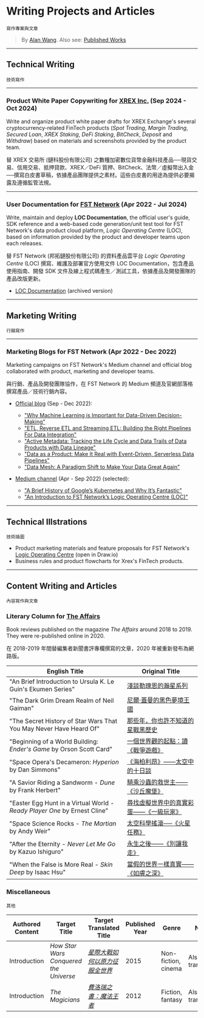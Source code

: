 # Writing Projects and Articles

`寫作專案與文章`

> By [Alan Wang](https://github.com/alankrantas). Also see: [Published Works](https://github.com/alankrantas/alankrantas/blob/main/works/published.md)

---

## Technical Writing

`技術寫作`

---

### Product White Paper Copywriting for [XREX Inc.](https://xrex.io/) (Sep 2024 - Oct 2024)

Write and organize product white paper drafts for XREX Exchange's several cryptocurrency-related FinTech products (_Spot Trading_, _Margin Trading_, _Secured Loan_, _XREX Staking_, _DeFi Staking_, _BitCheck_, _Deposit_ and _Withdraw_) based on materials and screenshots provided by the product team.

替 XREX 交易所 (鏈科股份有限公司) 之數種加密數位貨幣金融科技產品──現貨交易、信用交易、抵押貸款、XREX／DeFi 質押、BitCheck、法幣／虛擬幣出入金──撰寫白皮書草稿，依據產品團隊提供之素材。這些白皮書的用途為提供必要揭露及遵循監管法規。

---

### User Documentation for [FST Network](https://www.fst.network/) (Apr 2022 - Jul 2024)

Write, maintain and deploy **LOC Documentation**, the official user's guide, SDK reference and a web-based code generation/unit test tool for FST Network's data product cloud platform, _Logic Operating Centre_ (LOC), based on information provided by the product and developer teams upon each releases.

替 FST Network (邦拓鏈股份有限公司) 的資料產品雲平台 _Logic Operating Centre_ (LOC) 撰寫、維護及部署官方使用文件 LOC Documentation，包含產品使用指南、開發 SDK 文件及線上程式碼產生／測試工具，依據產品及開發團隊的產品改版更新。

- [LOC Documentation](https://loc-documentation.vercel.app/) (archived version)

---

## Marketing Writing

`行銷寫作`

---

### Marketing Blogs for FST Network (Apr 2022 - Dec 2022)

Marketing campaigns on FST Network's Medium channel and official blog collaborated with product, marketing and developer teams.

與行銷、產品及開發團隊協作，在 FST Network 的 Medium 頻道及官網部落格撰寫產品／技術行銷內容。

- [Official blog](https://www.fst.network/blog) (Sep - Dec 2022):
  - ["Why Machine Learning is Important for Data-Driven Decision-Making"](https://www.fst.network/post/machine-learning)
  - ["ETL, Reverse ETL and Streaming ETL: Building the Right Pipelines For Data Integration"](https://www.fst.network/post/etl-reverse-etl-streaming-etl)
  - ["Active Metadata: Tracking the Life Cycle and Data Trails of Data Products with Data Lineage"](https://www.fst.network/post/active-metadata)
  - ["Data as a Product: Make It Real with Event-Driven, Serverless Data Pipelines"](https://www.fst.network/post/data-product)
  - ["Data Mesh: A Paradigm Shift to Make Your Data Great Again"](https://www.fst.network/post/data-mesh)

- [Medium channel](https://medium.com/fstnetwork) (Apr - Sep 2022) (selected):
  - ["A Brief History of Google’s Kubernetes and Why It’s Fantastic"](https://medium.com/fstnetwork/a-brief-history-of-googles-kubernetes-and-why-it-s-fantastic-658ad4248e3)
  - ["An Introduction to FST Network’s Logic Operating Centre (LOC)"](https://medium.com/fstnetwork/an-introduction-to-fst-networks-logic-operation-centre-loc-d6b965c47595)

---

## Technical Illstrations

`技術插圖`

- Product marketing materials and feature proposals for FST Network's [Logic Operating Centre](https://drive.google.com/file/d/1_5RBwHHWkVhRwzbfYrUuffJhMgUsmhYN/view?usp=sharing) (open in Draw.io)
- Business rules and product flowcharts for Xrex's FinTech products.

---

## Content Writing and Articles

`內容寫作與文章`

### Literary Column for [The Affairs](https://www.theaffairs.com/)

Book reviews published on the magazine _The Affairs_ around 2018 to 2019. They were re-published online in 2020.

在 2018-2019 年間替編集者新聞書評專欄撰寫的文章，2020 年被重新發布為網路版。

| English Title | Original Title |
| --- | --- |
| "An Brief Introduction to Ursula K. Le Guin's Ekumen Series" | [淺談勒瑰恩的瀚星系列](https://www.theaffairs.com/%e6%b7%ba%e8%ab%87%e5%8b%92%e7%91%b0%e6%81%a9%e7%9a%84%e7%80%9a%e6%98%9f%e7%b3%bb%e5%88%97/) | The Affairs 編集者新聞 |
| "The Dark Grim Dream Realm of Neil Gaiman" | [尼爾‧蓋曼的黑色夢境王國](https://www.theaffairs.com/%e5%b0%bc%e7%88%be%e2%80%a7%e8%93%8b%e6%9b%bc%e7%9a%84%e9%bb%91%e8%89%b2%e5%a4%a2%e5%a2%83%e7%8e%8b%e5%9c%8b/) | The Affairs 編集者新聞 |
| "The Secret History of Star Wars That You May Never Have Heard Of" | [那些年，你也許不知道的星戰黑歷史](https://www.theaffairs.com/%e9%82%a3%e4%ba%9b%e5%b9%b4%ef%bc%8c%e4%bd%a0%e4%b9%9f%e8%a8%b1%e4%b8%8d%e7%9f%a5%e9%81%93%e7%9a%84%e6%98%9f%e6%88%b0%e9%bb%91%e6%ad%b7%e5%8f%b2/) |
| "Beginning of a World Building: _Ender's Game_ by Orson Scott Card" | [一個世界觀的起點：讀《戰爭遊戲》](https://www.theaffairs.com/%E4%B8%80%E5%80%8B%E4%B8%96%E7%95%8C%E8%A7%80%E7%9A%84%E8%B5%B7%E9%BB%9E%EF%BC%9A%E8%AE%80%E3%80%8A%E6%88%B0%E7%88%AD%E9%81%8A%E6%88%B2%E3%80%8B/) |
| "Space Opera's Decameron: _Hyperion_ by Dan Simmons" | [《海柏利昂》——太空中的十日談](https://www.theaffairs.com/%E3%80%8A%E6%B5%B7%E6%9F%8F%E5%88%A9%E6%98%82%E3%80%8B-%E5%A4%AA%E7%A9%BA%E4%B8%AD%E7%9A%84%E5%8D%81%E6%97%A5%E8%AB%87/) |
| "A Savior Riding a Sandworm - _Dune_ by Frank Herbert" | [騎乘沙蟲的救世主——《沙丘魔堡》](https://www.theaffairs.com/%E9%A8%8E%E4%B9%98%E6%B2%99%E8%9F%B2%E7%9A%84%E6%95%91%E4%B8%96%E4%B8%BB-%E3%80%8A%E6%B2%99%E4%B8%98%E9%AD%94%E5%A0%A1%E3%80%8B/) |
| "Easter Egg Hunt in a Virtual World - _Ready Player One_ by Ernest Cline" | [尋找虛擬世界中的真實彩蛋——《一級玩家》](https://www.theaffairs.com/%E5%B0%8B%E6%89%BE%E8%99%9B%E6%93%AC%E4%B8%96%E7%95%8C%E4%B8%AD%E7%9A%84%E7%9C%9F%E5%AF%A6%E5%BD%A9%E8%9B%8B-%E3%80%8A%E4%B8%80%E7%B4%9A%E7%8E%A9%E5%AE%B6%E3%80%8B/) |
| "Space Science Rocks - _The Martian_ by Andy Weir" | [太空科學搖滾──《火星任務》](https://www.theaffairs.com/%E5%A4%AA%E7%A9%BA%E7%A7%91%E5%AD%B8%E6%90%96%E6%BB%BE%E2%94%80%E2%94%80%E3%80%8A%E7%81%AB%E6%98%9F%E4%BB%BB%E5%8B%99%E3%80%8B/) |
| "After the Eternity - _Never Let Me Go_ by Kazuo Ishiguro" | [永生之後——《別讓我走》](https://www.theaffairs.com/%E6%B0%B8%E7%94%9F%E4%B9%8B%E5%BE%8C-%E3%80%8A%E5%88%A5%E8%AE%93%E6%88%91%E8%B5%B0%E3%80%8B/) |
| "When the False is More Real - _Skin Deep_ by Isaac Hsu" | [當假的世界一樣真實——《如膚之深》](https://www.theaffairs.com/%E7%95%B6%E5%81%87%E7%9A%84%E4%B8%96%E7%95%8C%E4%B8%80%E6%A8%A3%E7%9C%9F%E5%AF%A6-%E3%80%8A%E5%A6%82%E8%86%9A%E4%B9%8B%E6%B7%B1%E3%80%8B/) |

### Miscellaneous

`其他`

| Authored Content | Target Title | Target Translated Title | Published Year | Genre | Note |
| --- | --- | --- | --- | --- | --- |
| Introduction | _How Star Wars Conquered the Universe_ | [_星際大戰如何以原力征服全世界_](https://www.books.com.tw/products/0010694382?sloc=main) | 2015 | Non-fiction, cinema | Also the translator |
| Introduction | _The Magicians_ | [_費洛瑞之書：魔法王者_](https://www.books.com.tw/products/0010560180?sloc=main) | 2012 | Fiction, fantasy | Also the translator |
